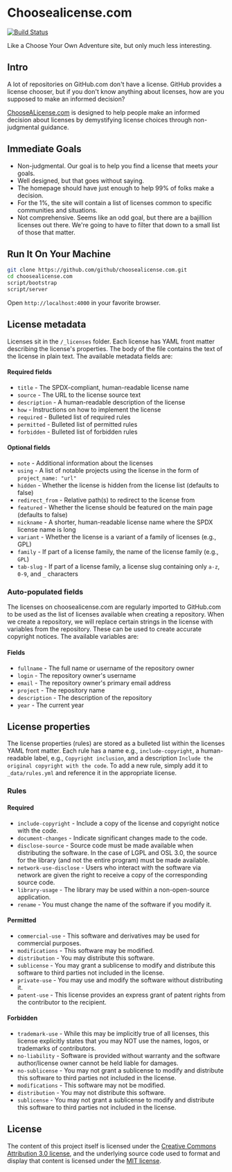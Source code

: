 # Choosealicense.com

[![Build Status](https://travis-ci.org/github/choosealicense.com.png?branch=gh-pages)](https://travis-ci.org/github/choosealicense.com)

Like a Choose Your Own Adventure site, but only much less interesting.

## Intro

A lot of repositories on GitHub.com don't have a license. GitHub provides a license chooser, but if you don't know anything about licenses, how are you supposed to make an informed decision?

[ChooseALicense.com](http://www.choosealicense.com "Choose A Licence website") is designed to help people make an informed decision about licenses by demystifying license choices through non-judgmental guidance.

## Immediate Goals

* Non-judgmental. Our goal is to help you find a license that meets *your* goals.
* Well designed, but that goes without saying.
* The homepage should have just enough to help 99% of folks make a decision.
* For the 1%, the site will contain a list of licenses common to specific communities and situations.
* Not comprehensive. Seems like an odd goal, but there are a bajillion licenses out there. We're going to have to filter that down to a small list of those that matter.

## Run It On Your Machine

```bash
git clone https://github.com/github/choosealicense.com.git
cd choosealicense.com
script/bootstrap
script/server
```
Open `http://localhost:4000` in your favorite browser.

## License metadata

Licenses sit in the `/_licenses` folder. Each license has YAML front matter describing the license's properties. The body of the file contains the text of the license in plain text. The available metadata fields are:

#### Required fields

* `title` - The SPDX-compliant, human-readable license name
* `source` - The URL to the license source text
* `description` - A human-readable description of the license
* `how` - Instructions on how to implement the license
* `required` - Bulleted list of required rules
* `permitted` - Bulleted list of permitted rules
* `forbidden` - Bulleted list of forbidden rules

#### Optional fields

* `note` - Additional information about the licenses
* `using` - A list of notable projects using the license in the form of `project_name: "url"`
* `hidden` - Whether the license is hidden from the license list (defaults to false)
* `redirect_from` - Relative path(s) to redirect to the license from
* `featured` - Whether the license should be featured on the main page (defaults to false)
* `nickname` - A shorter, human-readable license name where the SPDX license name is long
* `variant` - Whether the license is a variant of a family of licenses (e.g., GPL)
* `family` - If part of a license family, the name of the license family (e.g., `GPL`)
* `tab-slug` - If part of a license family, a license slug containing only `a-z`, `0-9`, and `_` characters

### Auto-populated fields

The licenses on choosealicense.com are regularly imported to GitHub.com to be used as the list of licenses available when creating a repository. When we create a repository, we will replace certain strings in the license with variables from the repository. These can be used to create accurate copyright notices. The available variables are:

#### Fields

* `fullname` - The full name or username of the repository owner
* `login` - The repository owner's username
* `email` - The repository owner's primary email address
* `project` - The repository name
* `description` - The description of the repository
* `year` - The current year

## License properties

The license properties (rules) are stored as a bulleted list within the licenses YAML front matter. Each rule has a name e.g., `include-copyright`, a human-readable label, e.g., `Copyright inclusion`, and a description `Include the original copyright with the code`. To add a new rule, simply add it to `_data/rules.yml` and reference it in the appropriate license.

### Rules

#### Required

* `include-copyright` - Include a copy of the license and copyright notice with the code.
* `document-changes` - Indicate significant changes made to the code.
* `disclose-source` - Source code must be made available when distributing the software. In the case of LGPL and OSL 3.0, the source for the library (and not the entire program) must be made available.
* `network-use-disclose` - Users who interact with the software via network are given the right to receive a copy of the corresponding source code.
* `library-usage` - The library may be used within a non-open-source application.
* `rename` - You must change the name of the software if you modify it.

#### Permitted

* `commercial-use` - This software and derivatives may be used for commercial purposes.
* `modifications` - This software may be modified.
* `distribution` - You may distribute this software.
* `sublicense` - You may grant a sublicense to modify and distribute this software to third parties not included in the license.
* `private-use` - You may use and modify the software without distributing it.
* `patent-use` - This license provides an express grant of patent rights from the contributor to the recipient.

#### Forbidden

* `trademark-use` - While this may be implicitly true of all licenses, this license explicitly states that you may NOT use the names, logos, or trademarks of contributors.
* `no-liability` - Software is provided without warranty and the software author/license owner cannot be held liable for damages.
* `no-sublicense` - You may not grant a sublicense to modify and distribute this software to third parties not included in the license.
* `modifications` - This software may not be modified.
* `distribution` - You may not distribute this software.
* `sublicense` - You may not grant a sublicense to modify and distribute this software to third parties not included in the license.

## License

The content of this project itself is licensed under the [Creative Commons Attribution 3.0 license](http://creativecommons.org/licenses/by/3.0/us/deed.en_US), and the underlying source code used to format and display that content is licensed under the [MIT license](http://opensource.org/licenses/mit-license.php).
